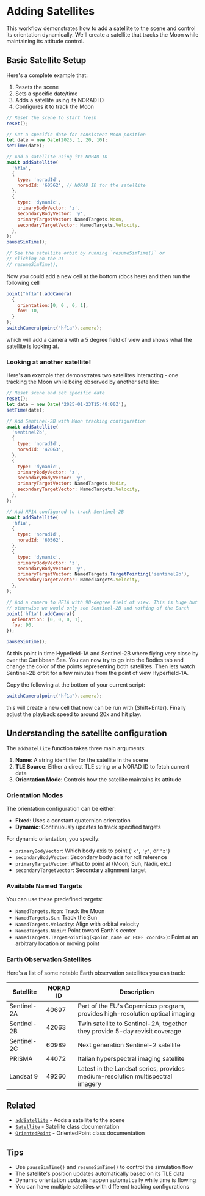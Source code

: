 # Adding Satellites

This workflow demonstrates how to add a satellite to the scene and control its
orientation dynamically. We'll create a satellite that tracks the Moon while
maintaining its attitude control.

## Basic Satellite Setup

Here's a complete example that:
1. Resets the scene
2. Sets a specific date/time
3. Adds a satellite using its NORAD ID
4. Configures it to track the Moon

```javascript
// Reset the scene to start fresh
reset();

// Set a specific date for consistent Moon position
let date = new Date(2025, 1, 20, 10);
setTime(date);

// Add a satellite using its NORAD ID
await addSatellite(
  'hf1a',
  {
    type: 'noradId',
    noradId: '60562', // NORAD ID for the satellite
  },
  {
    type: 'dynamic',
    primaryBodyVector: 'z',
    secondaryBodyVector: 'y',
    primaryTargetVector: NamedTargets.Moon,
    secondaryTargetVector: NamedTargets.Velocity,
  },
);
pauseSimTime();

// See the satellite orbit by running `resumeSimTime()` or
// clicking on the UI
// resumeSimTime();
```

Now you could add a new cell at the bottom (docs here) and then run the
following cell

```js
point("hf1a").addCamera(
  {
    orientation:[0, 0 , 0, 1],
    fov: 10,
  }
);
switchCamera(point("hf1a").camera);
```

which will add a camera with a 5 degree field of view and shows what the
satellite is looking at.


### Looking at another satellite!

Here's an example that demonstrates two satellites interacting - one tracking
the Moon while being observed by another satellite:

```javascript
// Reset scene and set specific date
reset();
let date = new Date('2025-01-23T15:48:00Z');
setTime(date);

// Add Sentinel-2B with Moon tracking configuration
await addSatellite(
  'sentinel2b',
  {
    type: 'noradId',
    noradId: '42063',
  },
  {
    type: 'dynamic',
    primaryBodyVector: 'z',
    secondaryBodyVector: 'y',
    primaryTargetVector: NamedTargets.Nadir,
    secondaryTargetVector: NamedTargets.Velocity,
  },
);

// Add HF1A configured to track Sentinel-2B
await addSatellite(
  'hf1a',
  {
    type: 'noradId',
    noradId: '60562',
  },
  {
    type: 'dynamic',
    primaryBodyVector: 'z',
    secondaryBodyVector: 'y',
    primaryTargetVector: NamedTargets.TargetPointing('sentinel2b'),
    secondaryTargetVector: NamedTargets.Velocity,
  },
);

// Add a camera to HF1A with 90-degree field of view. This is huge but
// otherwise we would only see Sentinel-2B and nothing of the Earth
point('hf1a').addCamera({
  orientation: [0, 0, 0, 1],
  fov: 90,
});

pauseSimTime();
```

At this point in time Hypefield-1A and Sentinel-2B where flying very close by
over the Caribbean Sea. You can now try to go into the Bodies tab and change
the color of the points representing both satellites. Then lets watch
Sentinel-2B orbit for a few minutes from the point of view Hyperfield-1A.

Copy the following at the bottom of your current script:

```js
switchCamera(point("hf1a").camera);
```

this will create a new cell that now can be run with (Shift+Enter). Finally
adjust the playback speed to around 20x and hit play.


## Understanding the satellite configuration

The `addSatellite` function takes three main arguments:

1. **Name**: A string identifier for the satellite in the scene
2. **TLE Source**: Either a direct TLE string or a NORAD ID to fetch current data
3. **Orientation Mode**: Controls how the satellite maintains its attitude

### Orientation Modes

The orientation configuration can be either:

- **Fixed**: Uses a constant quaternion orientation
- **Dynamic**: Continuously updates to track specified targets

For dynamic orientation, you specify:

- `primaryBodyVector`: Which body axis to point (`'x'`, `'y'`, or `'z'`)
- `secondaryBodyVector`: Secondary body axis for roll reference
- `primaryTargetVector`: What to point at (Moon, Sun, Nadir, etc.)
- `secondaryTargetVector`: Secondary alignment target

### Available Named Targets

You can use these predefined targets:
- `NamedTargets.Moon`: Track the Moon
- `NamedTargets.Sun`: Track the Sun
- `NamedTargets.Velocity`: Align with orbital velocity
- `NamedTargets.Nadir`: Point toward Earth's center
- `NamedTargets.TargetPointing(<point_name or ECEF coords>)`: Point at an arbitrary location or moving point

### Earth Observation Satellites

Here's a list of some notable Earth observation satellites you can track:

| Satellite    | NORAD ID | Description |
|--------------|----------|-------------|
| Sentinel-2A  | 40697    | Part of the EU's Copernicus program, provides high-resolution optical imaging |
| Sentinel-2B  | 42063    | Twin satellite to Sentinel-2A, together they provide 5-day revisit coverage |
| Sentinel-2C  | 60989    | Next generation Sentinel-2 satellite |
| PRISMA      | 44072    | Italian hyperspectral imaging satellite |
| Landsat 9   | 49260    | Latest in the Landsat series, provides medium-resolution multispectral imagery |

## Related

- [`addSatellite`](/dsl/commands/addSatellite) - Adds a satellite to the scene
- [`Satellite`](/dsl/classes/satellite) - Satellite class documentation
- [`OrientedPoint`](/dsl/classes/orientedPoint) - OrientedPoint class documentation


## Tips

- Use `pauseSimTime()` and `resumeSimTime()` to control the simulation flow
- The satellite's position updates automatically based on its TLE data
- Dynamic orientation updates happen automatically while time is flowing
- You can have multiple satellites with different tracking configurations
